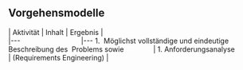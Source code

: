 ## Vorgehensmodelle

|             Aktivität             |                    Inhalt                    |          Ergebnis          |  
|---                                |--- 1.  Möglichst vollständige und eindeutige Beschreibung des  Problems sowie              
| 1. Anforderungsanalyse            
|    (Requirements Engineering)     |




